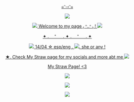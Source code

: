 <p align="center">
<a href="https://youtu.be/bfn9GMQUpSk?si=pHjcbBLizyXxSBfF">๑ᵔ⤙ᵔ๑
<p align="center">
<img src="https://i.ibb.co/6J0dMz4/Untitled2050-20230729233010.png">

<p align="center">
<img src="https://files.catbox.moe/5040pf.gif"> Welcome to my page ₍ ᐢ..ᐢ ₎ ! <img src="https://files.catbox.moe/xmu1c2.gif"> 
<p align="center">

<p align="center">
✦ . 　⁺ 　 . ✦ . 　⁺ 　 . ✦
<p align="center">

<p align="center">
<img src="https://files.catbox.moe/clt1ei.gif"> 14/04 ☆ esp/eng . <img src="https://files.catbox.moe/j8jvd1.gif">. she or any ! 
<p align="center">
<p align="center">
★. Check My Straw page for my socials and more abt me <img src="https://files.catbox.moe/frxgym.gif">
<p align="center">
<p align="center">
<a href="https://blueebyyy.straw.page">My Straw Page! <3
<p align="center">
<p align="center">
<img src="https://64.media.tumblr.com/54b1396c9702e82b3fec1c401abe9029/9d5d7ed754c50d00-87/s500x750/c9a63a7d97cb5bf97f6996413bdab52bbcb7c589.pnj">
<p align="center">

<p align="center">

<img src="https://media1.tenor.com/m/RvyBxQBc1BMAAAAd/melodie-brawl-stars.gif">

<p align="center">

<p align="center">
<img src="https://i.ibb.co/4dc72N5/Untitled2050-20230729233013.png">





<!--
**Blueeeby/Blueeeby** is a ✨ _special_ ✨ repository because its `README.md` (this file) appears on your GitHub profile.

Here are some ideas to get you started:

- 🔭 I’m currently working on ...
- 🌱 I’m currently learning ...
- 👯 I’m looking to collaborate on ...
- 🤔 I’m looking for help with ...
- 💬 Ask me about ...
- 📫 How to reach me: ...
- 😄 Pronouns: ...
- ⚡ Fun fact: ...
-->
